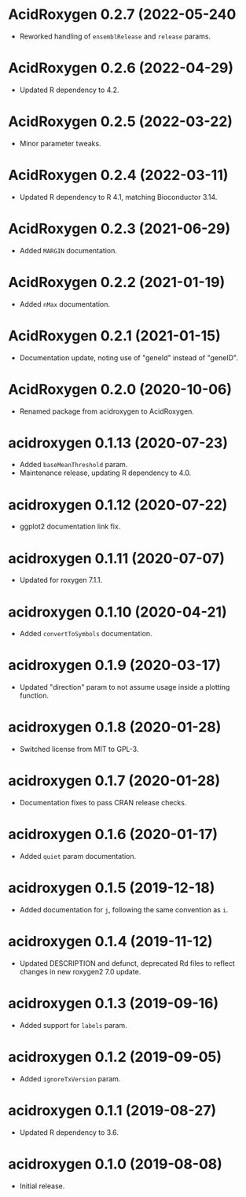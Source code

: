 # AcidRoxygen 0.2.7 (2022-05-240

- Reworked handling of `ensemblRelease` and `release` params.

# AcidRoxygen 0.2.6 (2022-04-29)

- Updated R dependency to 4.2.

# AcidRoxygen 0.2.5 (2022-03-22)

- Minor parameter tweaks.

# AcidRoxygen 0.2.4 (2022-03-11)

- Updated R dependency to R 4.1, matching Bioconductor 3.14.

# AcidRoxygen 0.2.3 (2021-06-29)

- Added `MARGIN` documentation.

# AcidRoxygen 0.2.2 (2021-01-19)

- Added `nMax` documentation.

# AcidRoxygen 0.2.1 (2021-01-15)

- Documentation update, noting use of "geneId" instead of "geneID".

# AcidRoxygen 0.2.0 (2020-10-06)

- Renamed package from acidroxygen to AcidRoxygen.

# acidroxygen 0.1.13 (2020-07-23)

- Added `baseMeanThreshold` param.
- Maintenance release, updating R dependency to 4.0.

# acidroxygen 0.1.12 (2020-07-22)

- ggplot2 documentation link fix.

# acidroxygen 0.1.11 (2020-07-07)

- Updated for roxygen 7.1.1.

# acidroxygen 0.1.10 (2020-04-21)

- Added `convertToSymbols` documentation.

# acidroxygen 0.1.9 (2020-03-17)

- Updated "direction" param to not assume usage inside a plotting function.

# acidroxygen 0.1.8 (2020-01-28)

- Switched license from MIT to GPL-3.

# acidroxygen 0.1.7 (2020-01-28)

- Documentation fixes to pass CRAN release checks.

# acidroxygen 0.1.6 (2020-01-17)

- Added `quiet` param documentation.

# acidroxygen 0.1.5 (2019-12-18)

- Added documentation for `j`, following the same convention as `i`.

# acidroxygen 0.1.4 (2019-11-12)

- Updated DESCRIPTION and defunct, deprecated Rd files to reflect changes in
  new roxygen2 7.0 update.

# acidroxygen 0.1.3 (2019-09-16)

- Added support for `labels` param.

# acidroxygen 0.1.2 (2019-09-05)

- Added `ignoreTxVersion` param.

# acidroxygen 0.1.1 (2019-08-27)

- Updated R dependency to 3.6.

# acidroxygen 0.1.0 (2019-08-08)

- Initial release.
